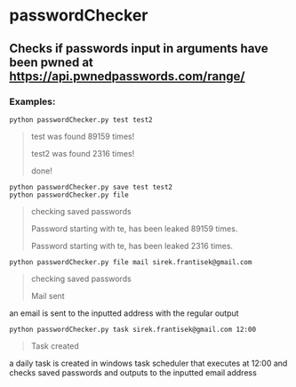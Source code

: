 # passwordChecker
## Checks if passwords input in arguments have been pwned at https://api.pwnedpasswords.com/range/
### Examples:
```
python passwordChecker.py test test2
```
>test was found 89159 times!
>
>test2 was found 2316 times!
>
>done!
```
python passwordChecker.py save test test2
python passwordChecker.py file
```
>checking saved passwords
>
>Password starting with te, has been leaked 89159 times.
>
>Password starting with te, has been leaked 2316 times.
>
```
python passwordChecker.py file mail sirek.frantisek@gmail.com
```
>checking saved passwords
>
>Mail sent

an email is sent to the inputted address with the regular output
```
python passwordChecker.py task sirek.frantisek@gmail.com 12:00
```
>Task created

a daily task is created in windows task scheduler that executes at 12:00 and checks saved passwords
and outputs to the inputted email address
